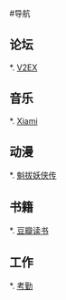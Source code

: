 #导航

## 论坛
*. [V2EX](http://www.v2ex.com/)

## 音乐
*. [Xiami](http://www.xiami.com/)

## 动漫
*. [魁拔妖侠传](http://v.61.com/comic/9802/)

## 书籍
*. [豆瓣读书](http://book.douban.com)

## 工作
*. [考勤](http://holiday.oa.com/holiday/Attendance/StaffAttend.aspx)
